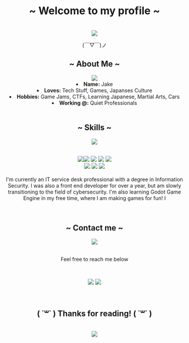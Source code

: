 <body>
<center>
    <div>
        <h1>~ Welcome to my profile ~</h1>
        <br>
            <div align="center">
                <img src="https://static.wikia.nocookie.net/va11halla/images/9/91/RadShibaSprite.png/revision/latest?cb=20170603230004"  />
                    <br>
                    <p>	(￣▽￣)ノ</p>
            </div>
    </div>
    <div>
        <h2 align="center">  ~ About Me ~  </h2>
        <div align="center">
            <img src="https://c.tenor.com/MkCnd9REJe0AAAAM/hajime-ippo.gif">
            <li>
            <b>Name:</b> Jake
            </li>
            <li>
            <b>Loves:</b> Tech Stuff, Games, Japanses Culture 
            </li>
            <li>
            <b>Hobbies:</b> Game Jams, CTFs, Learning Japanese, Martial Arts, Cars
            </li>
            <li>
            <b>Working @:</b> Quiet Professionals
            </li>
        </div>
    </div>
    <br>
    <div>
        <h2 align="center"> ~ Skills ~</h2>
        <p>
        <div align="center">
        <img src="https://data.whicdn.com/images/327824179/original.gif">
        </div>
    </div>
    <div>
        <br>
        <p align="center"><img src="https://img.shields.io/badge/-CompTIA%20Security%2B-blue"/><img src="https://img.shields.io/badge/html5%20-%23E34F26.svg?&style=for-the-badge&logo=html5&logoColor=white"/> <img src="https://img.shields.io/badge/css3%20-%231572B6.svg?&style=for-the-badge&logo=css3&logoColor=white"/> <img src="https://img.shields.io/badge/javascript%20-%23323330.svg?&style=for-the-badge&logo=javascript&logoColor=%23F7DF1E"/> <img src="https://img.shields.io/badge/MySQL-00000F?style=for-the-badge&logo=mysql&logoColor=white"> <br>
        <img src="https://img.shields.io/badge/node.js%20-%2343853D.svg?&style=for-the-badge&logo=node.js&logoColor=white"/>  <img src="https://img.shields.io/badge/git%20-%23F05033.svg?&style=for-the-badge&logo=git&logoColor=white"/>  <img src="https://img.shields.io/badge/Itch.io-FA5C5C?style=for-the-badge&logo=itchdotio&logoColor=white"><br><br>
        I'm currently an IT service desk professional with a degree in Information Security. I was also a front end developer for over a year, but am slowly transitioning to the field of cybersecurity. I'm also learning Godot Game Engine in my free time, where I am making games for fun! I 
        </p>
    </div>
    <br>
    <div>
        <h2 align="center"> ~ Contact me ~</h2>
        <div align="center">
            <img src="https://i.pinimg.com/originals/e1/85/18/e18518c6d24257c6fb02e3c95a862d85.gif"">
        </div>
    </div>
    <br>
    <div>
        <p align="center">Feel free to reach me below</p>
        <br>
        <p align="center"><img src="https://img.shields.io/badge/jakegomez814@gmail.com-D14836?style=for-the-badge&logo=gmail&logoColor=white"/></a> <a href="https://discordapp.com/users/336964988243542018" target="_blank"><img src="https://img.shields.io/badge/Flex%20-%237289DA.svg?&style=for-the-badge&logo=discord&logoColor=white"/></a></p>
    </div>
    <br>
    <div>
        <h2 align="center">( ˙꒳​˙ ) Thanks for reading! ( ˙꒳​˙ ) </h2>
        <br />
        <div align="center">
        <img src="https://i.imgur.com/PJW9cxS.gif">
    </div>
        
</center>
</body>
